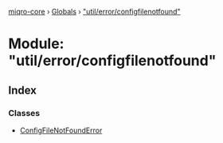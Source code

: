 [miqro-core](../README.md) › [Globals](../globals.md) › ["util/error/configfilenotfound"](_util_error_configfilenotfound_.md)

# Module: "util/error/configfilenotfound"

## Index

### Classes

* [ConfigFileNotFoundError](../classes/_util_error_configfilenotfound_.configfilenotfounderror.md)
